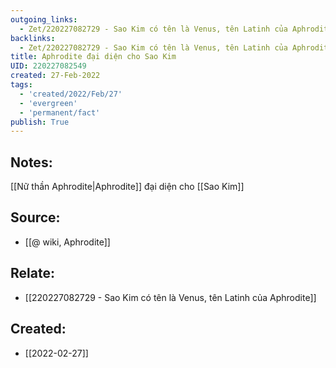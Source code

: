 ```yaml
---
outgoing_links:
  - Zet/220227082729 - Sao Kim có tên là Venus, tên Latinh của Aphrodite
backlinks:
  - Zet/220227082729 - Sao Kim có tên là Venus, tên Latinh của Aphrodite
title: Aphrodite đại diện cho Sao Kim
UID: 220227082549
created: 27-Feb-2022
tags:
  - 'created/2022/Feb/27'
  - 'evergreen'
  - 'permanent/fact'
publish: True
---
```

## Notes:
[[Nữ thần Aphrodite|Aphrodite]] đại diện cho [[Sao Kim]]

## Source:
- [[@ wiki, Aphrodite]]

## Relate:
- [[220227082729 - Sao Kim có tên là Venus, tên Latinh của Aphrodite]]




## Created:
- [[2022-02-27]]
